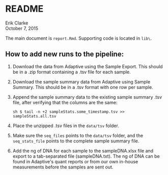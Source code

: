 # README
Erik Clarke  
October 7, 2015  

The main document is `report.Rmd`. Supporting code is located in `lib\`.

## How to add new runs to the pipeline:
1. Download the data from Adaptive using the Sample Export. This should be in a .zip format containing a .tsv file for each sample.

2. Download the sample summary data from Adaptive using Sample Summary. This should be in a .tsv format with one row per sample.

3. Append the sample summary data to the existing sample summary .tsv file, after verifying that the columns are the same: 

    ```sh $ tail -n +2 sampleStats.some_timestamp.tsv >> sampleStats.all.tsv```

4. Place the unzipped .tsv files in the `data/tsv` folder.

5. Make sure the `seq_files` points to the `data/tsv` folder, and the `seq_stats_file` points to the complete sample summary file.


6. Add the ng of DNA for each sample to the sampleDNA.xlsx file and export to a tab-separated file (sampleDNA.txt). The ng of DNA can be found in Adaptive's quant reports or from our own in-house measurements before the samples are sent out.
